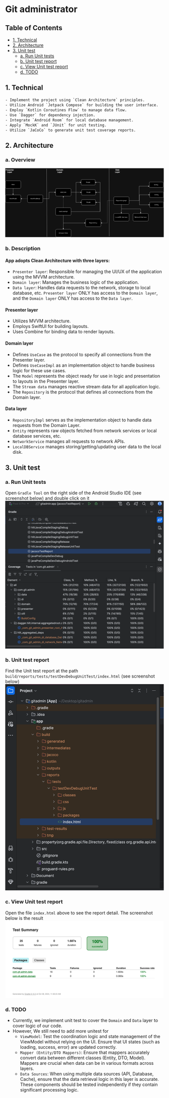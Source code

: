 # Git administrator

## Table of Contents
- [1. Technical](#technical)
- [2. Architecture](#architecture)
- [3. Unit test](#unittest)
    - [a. Run Unit tests](#rununittests)
    - [b. Unit test report](#unittestreport)
    - [c. View Unit test report](#viewunittestreport)
    - [d. TODO](#todo)

## 1. Technical
	- Implement the project using `Clean Architecture` principles.
	- Utilize Android `Jetpack Compose` for building the user interface.
	- Employ `Kotlin Coroutines Flow` to manage data flow.
	- Use `Dagger` for dependency injection.
	- Integrate `Android Room` for local database management.
	- Apply `MockK` and `JUnit` for unit testing.
	- Utilize `JaCoCo` to generate unit test coverage reports.

## 2. Architecture
### a. Overview
![Diagram](Document/Architecture.png)

### b. Description
#### App adopts Clean Architecture with three layers:

- `Presenter layer`: Responsible for managing the UI/UX of the application using the MVVM architecture.
- `Domain layer`: Manages the business logic of the application.
- `Data layer`: Handles data requests to the network, storage to local database, etc.
`Presenter layer` ONLY has access to the `Domain layer`, and the `Domain layer` ONLY has access to the `Data layer`.

#### Presenter layer

- Utilizes MVVM architecture.
- Employs SwiftUI for building layouts.
- Uses Combine for binding data to render layouts.

#### Domain layer

- Defines `UseCase` as the protocol to specify all connections from the Presenter layer.
- Defines `UseCaseImpl` as an implementation object to handle business logic for these use cases.
- The `Model` represents the object ready for use in logic and presentation to layouts in the Presenter layer.
- The `Stream data` manages reactive stream data for all application logic.
- The `Repository` is the protocol that defines all connections from the Domain layer.

#### Data layer

- `RepositoryImpl` serves as the implementation object to handle data requests from the Domain Layer.
- `Entity` represents raw objects fetched from network services or local database services, etc.
- `NetworkService` manages all requests to network APIs.
- `LocalDBService` manages storing/getting/updating user data to the local disk.

## 3. Unit test
### a. Run Unit tests
Open `Gradle Tool` on the right side of the Android Studio IDE (see screenshot below) and double click on it
![Diagram](Document/Unit-test-run.png)

### b. Unit test report
Find the Unit test report at the path `build/reports/tests/testDevDebugUnitTest/index.html` (see screenshot below)
![Diagram](Document/Unit-test-build-result.png)

### c. View Unit test report
Open the file `index.html` above to see the report detail. 
The screenshot below is the result
![Diagram](Document/Unit-test-report.png)

### d. TODO
- Currently, we implement unit test to cover the `Domain` and `Data` layer to cover logic of our code. 
- However, We still need to add more unitest for
    + `ViewModel`: Test the coordination logic and state management of the ViewModel without relying on the UI. Ensure that UI states (such as loading, success, error) are updated correctly.
    + `Mapper (Entity/DTO Mappers)`: Ensure that mappers accurately convert data between different classes (Entity, DTO, Model). Mappers are crucial when data can be in various formats across layers.
    + `Data Sources`: When using multiple data sources (API, Database, Cache), ensure that the data retrieval logic in this layer is accurate. These components should be tested independently if they contain significant processing logic.